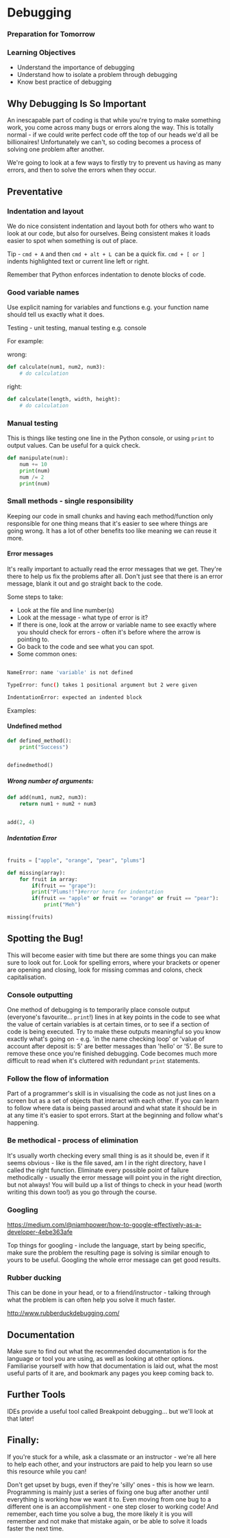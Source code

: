 # Debugging

### Preparation for Tomorrow 

### Learning Objectives
- Understand the importance of debugging
- Understand how to isolate a problem through debugging
- Know best practice of debugging

## Why Debugging Is So Important

An inescapable part of coding is that while you're trying to make something work, you come across many bugs or errors along the way. This is totally normal - if we could write perfect code off the top of our heads we'd all be billionaires! Unfortunately we can't, so coding becomes a process of solving one problem after another.

We're going to look at a few ways to firstly try to prevent us having as many errors, and then to solve the errors when they occur.

## Preventative

### Indentation and layout

We do nice consistent indentation and layout both for others who want to look at our code, but also for ourselves. Being consistent makes it loads easier to spot when something is out of place.

Tip - ```cmd + A``` and then ```cmd + alt + L ```can be a quick fix. ```cmd + [ or ]``` indents highlighted text or current line left or right.

Remember that Python enforces indentation to denote blocks of code.

### Good variable names

Use explicit naming for variables and functions e.g. your function name should tell us exactly what it does.

Testing - unit testing, manual testing e.g. console

For example:

wrong:
```python
def calculate(num1, num2, num3):
    # do calculation

```

right:
```python
def calculate(length, width, height):
    # do calculation
```

### Manual testing

This is things like testing one line in the Python console, or using `print` to output values. Can be useful for a quick check.

```python
def manipulate(num):
    num += 10
    print(num)
    num /= 2
    print(num)

```

### Small methods - single responsibility

Keeping our code in small chunks and having each method/function only responsible for one thing means that it's easier to see where things are going wrong. It has a lot of other benefits too like meaning we can reuse it more.

#### Error messages

It's really important to actually read the error messages that we get. They're there to help us fix the problems after all. Don't just see that there is an error message, blank it out and go straight back to the code.

Some steps to take:

- Look at the file and line number(s)
- Look at the message - what type of error is it?
- If there is one, look at the arrow or variable name to see exactly where you should check for errors - often it's before where the arrow is pointing to.
- Go back to the code and see what you can spot.
- Some common ones:

```bash

NameError: name 'variable' is not defined

TypeError: func() takes 1 positional argument but 2 were given

IndentationError: expected an indented block
```

Examples:

#### Undefined method

```python
def defined_method():
    print("Success")


definedmethod()
```

##### Wrong number of arguments:

```python
def add(num1, num2, num3):
    return num1 + num2 + num3


add(2, 4)
```

##### Indentation Error

```python

fruits = ["apple", "orange", "pear", "plums"]

def missing(array):
    for fruit in array:
        if(fruit == "grape"):
        print("Plums!!")#error here for indentation
        if(fruit == "apple" or fruit == "orange" or fruit == "pear"):
            print("Meh")

missing(fruits)
```

## Spotting the Bug!

This will become easier with time but there are some things you can make sure to look out for. Look for spelling errors, where your brackets or opener are opening and closing, look for missing commas and colons, check capitalisation.

### Console outputting

One method of debugging is to temporarily place console output (everyone's favourite... `print`!) lines in at key points in the code to see what the value of certain variables is at certain times, or to see if a section of code is being executed. Try to make these outputs meaningful so you know exactly what's going on - e.g. 'in the name checking loop' or 'value of account after deposit is: 5' are better messages than 'hello' or '5'. Be sure to remove these once you're finished debugging. Code becomes much more difficult to read when it's cluttered with redundant `print` statements.

### Follow the flow of information

Part of a programmer's skill is in visualising the code as not just lines on a screen but as a set of objects that interact with each other. If you can learn to follow where data is being passed around and what state it should be in at any time it's easier to spot errors. Start at the beginning and follow what's happening.

### Be methodical - process of elimination

It's usually worth checking every small thing is as it should be, even if it seems obvious - like is the file saved, am I in the right directory, have I called the right function. Eliminate every possible point of failure methodically - usually the error message will point you in the right direction, but not always! You will build up a list of things to check in your head (worth writing this down too!) as you go through the course.

### Googling

https://medium.com/@niamhpower/how-to-google-effectively-as-a-developer-4ebe363afe

Top things for googling - include the language, start by being specific, make sure the problem the resulting page is solving is similar enough to yours to be useful. Googling the whole error message can get good results.

### Rubber ducking

This can be done in your head, or to a friend/instructor - talking through what the problem is can often help you solve it much faster.

http://www.rubberduckdebugging.com/

## Documentation

Make sure to find out what the recommended documentation is for the language or tool you are using, as well as looking at other options. Familiarise yourself with how that documentation is laid out, what the most useful parts of it are, and bookmark any pages you keep coming back to.

## Further Tools

IDEs provide a useful tool called Breakpoint debugging... but we'll look at that later!

## Finally:

If you're stuck for a while, ask a classmate or an instructor - we're all here to help each other, and your instructors are paid to help you learn so use this resource while you can!

Don't get upset by bugs, even if they're 'silly' ones - this is how we learn. Programming is mainly just a series of fixing one bug after another until everything is working how we want it to. Even moving from one bug to a different one is an accomplishment - one step closer to working code! And remember, each time you solve a bug, the more likely it is you will remember and not make that mistake again, or be able to solve it loads faster the next time.
